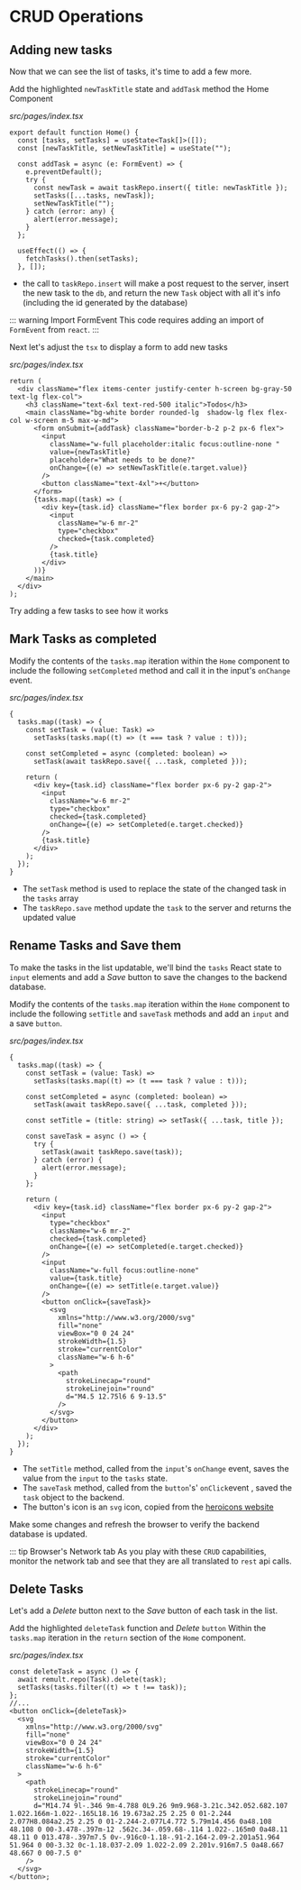 # CRUD Operations

## Adding new tasks

Now that we can see the list of tasks, it's time to add a few more.

Add the highlighted `newTaskTitle` state and `addTask` method the Home Component

_src/pages/index.tsx_

```ts{3-14}
export default function Home() {
  const [tasks, setTasks] = useState<Task[]>([]);
  const [newTaskTitle, setNewTaskTitle] = useState("");

  const addTask = async (e: FormEvent) => {
    e.preventDefault();
    try {
      const newTask = await taskRepo.insert({ title: newTaskTitle });
      setTasks([...tasks, newTask]);
      setNewTaskTitle("");
    } catch (error: any) {
      alert(error.message);
    }
  };

  useEffect(() => {
    fetchTasks().then(setTasks);
  }, []);
```

- the call to `taskRepo.insert` will make a post request to the server, insert the new task to the `db`, and return the new `Task` object with all it's info (including the id generated by the database)

::: warning Import FormEvent
This code requires adding an import of `FormEvent` from `react`.
:::

Next let's adjust the `tsx` to display a form to add new tasks

_src/pages/index.tsx_

```tsx{5-13}
return (
  <div className="flex items-center justify-center h-screen bg-gray-50 text-lg flex-col">
    <h3 className="text-6xl text-red-500 italic">Todos</h3>
    <main className="bg-white border rounded-lg  shadow-lg flex flex-col w-screen m-5 max-w-md">
      <form onSubmit={addTask} className="border-b-2 p-2 px-6 flex">
        <input
          className="w-full placeholder:italic focus:outline-none "
          value={newTaskTitle}
          placeholder="What needs to be done?"
          onChange={(e) => setNewTaskTitle(e.target.value)}
        />
        <button className="text-4xl">+</button>
      </form>
      {tasks.map((task) => (
        <div key={task.id} className="flex border px-6 py-2 gap-2">
          <input
            className="w-6 mr-2"
            type="checkbox"
            checked={task.completed}
          />
          {task.title}
        </div>
      ))}
    </main>
  </div>
);
```

Try adding a few tasks to see how it works

## Mark Tasks as completed

Modify the contents of the `tasks.map` iteration within the `Home` component to include the following `setCompleted` method and call it in the input's `onChange` event.

_src/pages/index.tsx_

```tsx{3-4,6-7,15}
{
  tasks.map((task) => {
    const setTask = (value: Task) =>
      setTasks(tasks.map((t) => (t === task ? value : t)));

    const setCompleted = async (completed: boolean) =>
      setTask(await taskRepo.save({ ...task, completed }));

    return (
      <div key={task.id} className="flex border px-6 py-2 gap-2">
        <input
          className="w-6 mr-2"
          type="checkbox"
          checked={task.completed}
          onChange={(e) => setCompleted(e.target.checked)}
        />
        {task.title}
      </div>
    );
  });
}
```

- The `setTask` method is used to replace the state of the changed task in the `tasks` array
- The `taskRepo.save` method update the `task` to the server and returns the updated value

## Rename Tasks and Save them

To make the tasks in the list updatable, we'll bind the `tasks` React state to `input` elements and add a _Save_ button to save the changes to the backend database.

Modify the contents of the `tasks.map` iteration within the `Home` component to include the following `setTitle` and `saveTask` methods and add an `input` and a save `button`.

_src/pages/index.tsx_

```tsx{9,11-16,27-47}
{
  tasks.map((task) => {
    const setTask = (value: Task) =>
      setTasks(tasks.map((t) => (t === task ? value : t)));

    const setCompleted = async (completed: boolean) =>
      setTask(await taskRepo.save({ ...task, completed }));

    const setTitle = (title: string) => setTask({ ...task, title });

    const saveTask = async () => {
      try {
        setTask(await taskRepo.save(task));
      } catch (error) {
        alert(error.message);
      }
    };

    return (
      <div key={task.id} className="flex border px-6 py-2 gap-2">
        <input
          type="checkbox"
          className="w-6 mr-2"
          checked={task.completed}
          onChange={(e) => setCompleted(e.target.checked)}
        />
        <input
          className="w-full focus:outline-none"
          value={task.title}
          onChange={(e) => setTitle(e.target.value)}
        />
        <button onClick={saveTask}>
          <svg
            xmlns="http://www.w3.org/2000/svg"
            fill="none"
            viewBox="0 0 24 24"
            strokeWidth={1.5}
            stroke="currentColor"
            className="w-6 h-6"
          >
            <path
              strokeLinecap="round"
              strokeLinejoin="round"
              d="M4.5 12.75l6 6 9-13.5"
            />
          </svg>
        </button>
      </div>
    );
  });
}
```

- The `setTitle` method, called from the `input`'s `onChange` event, saves the value from the `input` to the `tasks` state.
- The `saveTask` method, called from the `button`'s' `onClick`event , saved the `task` object to the backend.
- The button's icon is an `svg` icon, copied from the [heroicons website](https://heroicons.com/)

Make some changes and refresh the browser to verify the backend database is updated.

::: tip Browser's Network tab
As you play with these `CRUD` capabilities, monitor the network tab and see that they are all translated to `rest` api calls.

## Delete Tasks

Let's add a _Delete_ button next to the _Save_ button of each task in the list.

Add the highlighted `deleteTask` function and _Delete_ `button` Within the `tasks.map` iteration in the `return` section of the `Home` component.

_src/pages/index.tsx_

```tsx{1-4,6-21}
const deleteTask = async () => {
  await remult.repo(Task).delete(task);
  setTasks(tasks.filter((t) => t !== task));
};
//...
<button onClick={deleteTask}>
  <svg
    xmlns="http://www.w3.org/2000/svg"
    fill="none"
    viewBox="0 0 24 24"
    strokeWidth={1.5}
    stroke="currentColor"
    className="w-6 h-6"
  >
    <path
      strokeLinecap="round"
      strokeLinejoin="round"
      d="M14.74 9l-.346 9m-4.788 0L9.26 9m9.968-3.21c.342.052.682.107 1.022.166m-1.022-.165L18.16 19.673a2.25 2.25 0 01-2.244 2.077H8.084a2.25 2.25 0 01-2.244-2.077L4.772 5.79m14.456 0a48.108 48.108 0 00-3.478-.397m-12 .562c.34-.059.68-.114 1.022-.165m0 0a48.11 48.11 0 013.478-.397m7.5 0v-.916c0-1.18-.91-2.164-2.09-2.201a51.964 51.964 0 00-3.32 0c-1.18.037-2.09 1.022-2.09 2.201v.916m7.5 0a48.667 48.667 0 00-7.5 0"
    />
  </svg>
</button>;
```
